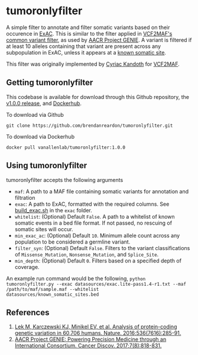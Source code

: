 # tumoronlyfilter
A simple filter to annotate and filter somatic variants based on their occurence in [ExAC](http://exac.broadinstitute.org/). This is similar to the filter applied in [VCF2MAF's common variant filter](https://github.com/mskcc/vcf2maf/blob/master/docs/vep_maf_readme.txt), as used by [AACR Project GENIE](http://cancerdiscovery.aacrjournals.org/content/7/8/818). A variant is filtered if at least 10 alleles containing that variant are present across any subpopulation in ExAC, unless it appears at a [known somatic site](https://github.com/mskcc/vcf2maf/blob/v1.6.12/data/known_somatic_sites.bed). 

This filter was originally implemented by [Cyriac Kandoth](https://github.com/ckandoth) for [VCF2MAF](https://github.com/mskcc/vcf2maf). 

## Getting tumoronlyfilter
This codebase is available for download through this Github repository, the [v1.0.0 release](https://github.com/vanallenlab/phial/releases), and [Dockerhub](https://hub.docker.com/r/vanallenlab/phial/).

To download via Github
```
git clone https://github.com/brendanreardon/tumoronlyfilter.git
```

To download via Dockerhub
```
docker pull vanallenlab/tumoronlyfilter:1.0.0
```

## Using tumoronlyfilter
tumoronlyfilter accepts the following arguments
- `maf`: A path to a MAF file containing somatic variants for annotation and filtration
- `exac`: A path to ExAC, formatted with the required columns. See [build_exac.sh]() in the `exac` folder. 
- `whitelist`: (Optional) Default `False`. A path to a whitelist of known somatic events in a bed file format. If not passed, no rescuing of somatic sites will occur.
- `min_exac_ac`: (Optional) Default `10`. Minimum allele count across any population to be considered a germline variant. 
- `filter_syn`: (Optional) Default `False`. Filters to the variant classifications of `Missense_Mutation`, `Nonsense_Mutation`, and `Splice_Site`. 
- `min_depth`: (Optional) Default `0`. Filters based on a specified depth of coverage. 

An example run command would be the following,
`python tumoronlyfilter.py --exac datasources/exac.lite-pass1.4-r1.txt --maf /path/to/maf/sample.maf --whitelist datasources/known_somatic_sites.bed` 

## References
1. [Lek M, Karczewski KJ, Minikel EV, et al. Analysis of protein-coding genetic variation in 60,706 humans. Nature. 2016;536(7616):285-91.](https://www.nature.com/articles/nature19057)
2. [AACR Project GENIE: Powering Precision Medicine through an International Consortium. Cancer Discov. 2017;7(8):818-831.](http://cancerdiscovery.aacrjournals.org/content/7/8/818)
